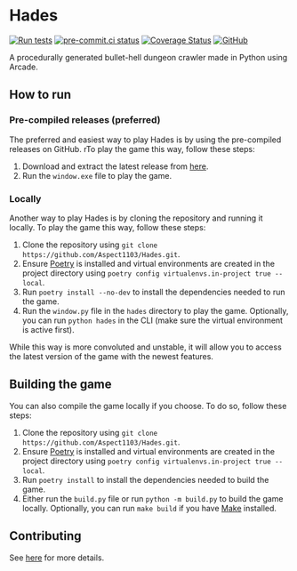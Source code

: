 # Hades

[![Run tests](https://github.com/Aspect1103/Hades/actions/workflows/test.yaml/badge.svg)](https://github.com/Aspect1103/Hades/actions/workflows/test.yaml)
[![pre-commit.ci status](https://results.pre-commit.ci/badge/github/Aspect1103/Hades/main.svg)](https://results.pre-commit.ci/latest/github/Aspect1103/Hades/main)
[![Coverage Status](https://coveralls.io/repos/github/Aspect1103/Hades/badge.svg?branch=main)](https://coveralls.io/github/Aspect1103/Hades?branch=main)
[![GitHub](https://img.shields.io/github/license/Aspect1103/Hades)](LICENSE)

A procedurally generated bullet-hell dungeon crawler made in Python using
Arcade.

## How to run

### Pre-compiled releases (preferred)

The preferred and easiest way to play Hades is by using the pre-compiled
releases on GitHub. rTo play the game this way, follow these steps:

1. Download and extract the latest release from [here](https://github.com/Aspect1103/Hades/releases).
2. Run the `window.exe` file to play the game.

### Locally

Another way to play Hades is by cloning the repository and running it locally.
To play the game this way, follow these steps:

1. Clone the repository using `git clone
   https://github.com/Aspect1103/Hades.git`.
2. Ensure [Poetry](https://python-poetry.org/) is installed and virtual
   environments are created in the project directory using `poetry config
   virtualenvs.in-project true --local`.
3. Run `poetry install --no-dev` to install the dependencies needed to run the
   game.
4. Run the `window.py` file in the `hades` directory to play the game.
   Optionally, you can run `python hades` in the CLI (make sure the virtual
   environment is active first).

While this way is more convoluted and unstable, it will allow you to access the
latest version of the game with the newest features.

## Building the game

You can also compile the game locally if you choose. To do so, follow these
steps:

1. Clone the repository using `git clone
   https://github.com/Aspect1103/Hades.git`.
2. Ensure [Poetry](https://python-poetry.org/) is installed and virtual
   environments are created in the project directory using `poetry config
   virtualenvs.in-project true --local`.
3. Run `poetry install` to install the dependencies needed to build the game.
4. Either run the `build.py` file or run `python -m build.py` to build the game
   locally. Optionally, you can run `make build` if you have [Make](https://www.gnu.org/software/make/manual/make.html)
   installed.

## Contributing

See [here](.github/CONTRIBUTING.md) for more details.
